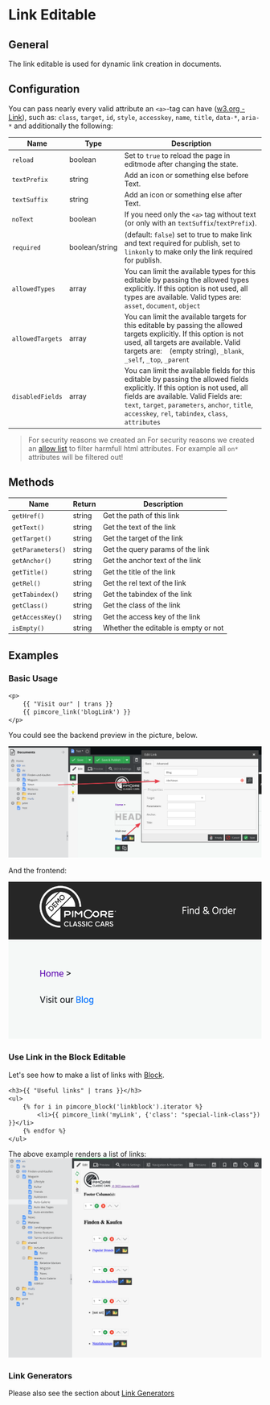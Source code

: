 # Link Editable

## General 

The link editable is used for dynamic link creation in documents.

## Configuration

You can pass nearly every valid attribute an `<a>`-tag can have ([w3.org - Link](https://www.w3.org/TR/html52/textlevel-semantics.html#the-a-element)), 
such as: `class`, `target`, `id`, `style`, `accesskey`, `name`, `title`, `data-*`, `aria-*` and additionally the following: 

| Name             | Type           | Description                                                                                                                                                                                                                                                                     |
|------------------|----------------|---------------------------------------------------------------------------------------------------------------------------------------------------------------------------------------------------------------------------------------------------------------------------------|
| `reload`         | boolean        | Set to `true` to reload the page in editmode after changing the state.                                                                                                                                                                                                          |
| `textPrefix`     | string         | Add an icon or something else before Text.                                                                                                                                                                                                                                      |
| `textSuffix`     | string         | Add an icon or something else after Text.                                                                                                                                                                                                                                       |
| `noText`         | boolean        | If you need only the `<a>` tag without text (or only with an `textSuffix`/`textPrefix`).                                                                                                                                                                                        |
| `required`       | boolean/string | (default: `false`) set to true to make link and text required for publish, set to `linkonly` to make only the link required for publish.                                                                                                                                        |
| `allowedTypes`   | array          | You can limit the available types for this editable by passing the allowed types explicitly. If this option is not used, all types are available. Valid types are: `asset`, `document`, `object`                                                                                |
| `allowedTargets` | array          | You can limit the available targets for this editable by passing the allowed targets explicitly. If this option is not used, all targets are available. Valid targets are: ` ` (empty string), `_blank`, `_self`, `_top`, `_parent`                                             |
| `disabledFields` | array          | You can limit the available fields for this editable by passing the allowed fields explicitly. If this option is not used, all fields are available. Valid Fields are: `text`, `target`, `parameters`, `anchor`, `title`, `accesskey`, `rel`, `tabindex`, `class`, `attributes` |

> For security reasons we created an For security reasons we created an [allow list](https://github.com/pimcore/pimcore/blob/9bf18aca55e5303661c68835c950412a428cf616/models/Document/Editable/Link.php#L115-L141) to filter harmfull html attributes. For example all `on*` attributes will be filtered out!

## Methods

| Name              | Return      | Description                          |
|-------------------|-------------|--------------------------------------|
| `getHref()`       | string      | Get the path of this link            |
| `getText()`       | string      | Get the text of the link             |
| `getTarget()`     | string      | Get the target of the link           |
| `getParameters()` | string      | Get the query params of the link     |
| `getAnchor()`     | string      | Get the anchor text of the link      |
| `getTitle()`      | string      | Get the title of the link            |
| `getRel()`        | string      | Get the rel text of the link         |
| `getTabindex()`   | string      | Get the tabindex of the link         |
| `getClass()`      | string      | Get the class of the link            |
| `getAccessKey()`  | string      | Get the access key of the link       |
| `isEmpty()`       | string      | Whether the editable is empty or not |

## Examples

### Basic Usage

```twig
<p>
    {{ "Visit our" | trans }}
    {{ pimcore_link('blogLink') }}
</p>
```

You could see the backend preview in the picture, below.

![Link editable - adminitration panel](../../img/editables_link_backend_preview.png)

And the frontend:

![Link editable - frontend](../../img/editables_link_frontend_preview.png)



### Use Link in the Block Editable

Let's see how to make a list of links with [Block](./06_Block.md).

```twig
<h3>{{ "Useful links" | trans }}</h3>
<ul>
    {% for i in pimcore_block('linkblock').iterator %}
        <li>{{ pimcore_link('myLink', {'class': "special-link-class"}) }}</li>
    {% endfor %}
</ul>
```

The above example renders a list of links: 
![The links list in the backend](../../img/editables_link_inside_block.png)

### Link Generators

Please also see the section about [Link Generators](../../05_Objects/01_Object_Classes/05_Class_Settings/30_Link_Generator.md)





